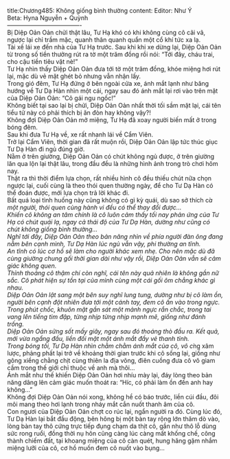title:Chương485: Không giống bình thường
content:
Editor: Như Ý<br>Beta: Hyna Nguyễn + Quỳnh<br>————————————-<br>Bị Diệp Oản Oản chửi thật lâu, Tư Hạ khó có khi không cùng cô cãi vã, ngược lại chỉ trầm mặc, quanh thân quanh quẩn một cổ khí tức xa lạ.<br>Tài xế lái xe đến nhà của Tư Hạ trước. Sau khi khi xe dừng lại, Diệp Oản Oản từ trong số tiền thưởng rút ra tờ một trăm đồng rồi nói: “Tới đây, cháu trai, cho cậu tiền tiêu vặt nè!”<br>Tư Hạ nhìn thấy Diệp Oản Oản đưa tới tờ một trăm đồng, khóe miệng hơi rút lại, mặc dù vẻ mặt ghét bỏ nhưng vẫn nhận lấy.<br>Trong gió đêm, Tư Hạ đứng ở bên ngoài cửa xe, ánh mắt lạnh như băng hướng về Tư Dạ Hàn nhìn một cái, ngay sau đó ánh mắt lại rơi vào trên mặt của Diệp Oản Oản: “Cô gái ngu ngốc!”<br>Không biết tại sao lại bị chửi, Diệp Oản Oản nhất thời tối sầm mặt lại, cái tên tiểu tử này có phải thích bị ăn đòn hay không vậy?!<br>Không đợi Diệp Oản Oản mở miệng, Tư Hạ đã xoay người biến mất ở trong bóng đêm.<br>Sau khi đưa Tư Hạ về, xe rất nhanh lái về Cẩm Viên.<br>Trở lại Cẩm Viên, thời gian đã rất muộn rồi, Diệp Oản Oản lập tức thúc giục Tư Dạ Hàn đi ngủ đúng giờ.<br>Nằm ở trên giường, Diệp Oản Oản có chút không ngủ được, ở trên giường lăn qua lộn lại thật lâu, trong đầu đều là những hình ảnh trong trò chơi hôm nay.<br>Thật ra thì thời điểm lựa chọn, rất nhiều hình cô đều thiếu chút nữa chọn ngược lại, cuối cùng là theo thói quen thường ngày, để cho Tư Dạ Hàn có thể đoán được, mới lựa chọn trả lời khác đi.<br>Bất quá loại tình huống này cũng không có gì kỳ quái, dù sao sở thích c*̉a một người, thói quen cùng hành vi đều có thể thay đổi được…<br>Khiến cô không an tâm chính là cô luôn cảm thấy tối nay phản ứng của Tư Hạ có chút quái lạ, ngay cả thái độ của Tư Dạ Hàn, dường như cũng có chút không giống bình thường…<br>Nghĩ tới đây, Diệp Oản Oản theo bản năng nhìn về phía người đàn ông đang nằm bên cạnh mình, Tư Dạ Hàn lúc ngủ vẫn vậy, phi thường an tĩnh.<br>An tĩnh có lúc cơ hồ sẽ làm cho người khác xem nhẹ. Cho nên mặc dù đã cùng giường chung gối thời gian dài như vậy rồi, Diệp Oản Oản vẫn sẽ cảm giác không quen.<br>Thỉnh thoảng cô thậm chí còn nghĩ, cái tên này quả nhiên là không gần nữ sắc. Cô phát hiện sự tồn tại của mình cùng một cái gối ôm chẳng khác gì nhau.<br>Diệp Oản Oản lật sang một bên suy nghĩ lung tung, dường như bị cô làm ồn, người bên cạnh đột nhiên đưa tới một cánh tay, đem cô ấn vào trong ngực.<br>Trong phút chốc, khuôn mặt gần sát một mảnh ngực rắn chắc, trong tai vang lên tiếng tim đập, từng nhịp từng nhịp mạnh mẽ, giống như đánh trống.<br>Diệp Oản Oản sửng sốt mấy giây, ngay sau đó thoáng thò đầu ra. Kết quả, mới vừa ngẩng đầu, liền đối mặt một ánh mắt đầy vẻ thanh tỉnh.<br>Trong bóng tối, Tư Dạ Hàn nhìn chằm chằm ánh mắt của cô, vô c*̀ng xâm lược, phảng phất lại trở về khoảng thời gian trước khi cô sống lại, giống như gông xiềng chằng chịt cùng thiên la địa võng, điên cuồng đưa cô vô giam cầm trong thế giới chỉ thuộc về anh mà thôi…<br>Ánh mắt như thế khiến Diệp Oản Oản hơi nhíu mày lại, đáy lòng theo bản năng dâng lên cảm giác muốn thoát ra: “Híc, có phải làm ồn đến anh hay không…”<br>Không đợi Diệp Oản Oản nói xong, không hề có báo trước, liền cúi đầu, đôi môi mang theo hơi lạnh trong nháy mắt cắn nuốt thanh âm của cô.<br>Con ngươi của Diệp Oản Oản chợt co rúc lại, ngẩn người ra đó. Cùng lúc đó, Tư Dạ Hàn lại bắt đầu động, bên hông bị một bàn tay rộng lớn thăm dò vào, lòng bàn tay thô cứng trực tiếp đụng chạm da thịt cô, gần như thô lỗ dùng sức rong ruổi, đồng thời nụ hôn cũng càng lúc càng mất khống chế, công thành chiếm đất, tại khoang miệng của cô càn quét, hung hăng gặm nhắm miệng lưỡi của cô, cơ hồ muốn đem cô nuốt vào bụng…